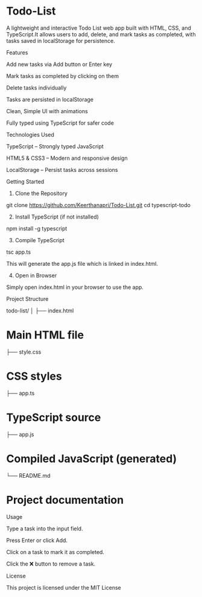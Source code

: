 # Todo-List

A lightweight and interactive Todo List web app built with HTML, CSS, and TypeScript.It allows users to add, delete, and mark tasks as completed, with tasks saved in localStorage for persistence.

Features

Add new tasks via Add button or Enter key

Mark tasks as completed by clicking on them

Delete tasks individually

Tasks are persisted in localStorage

Clean, Simple UI with animations 

Fully typed using TypeScript for safer code

Technologies Used

TypeScript – Strongly typed JavaScript

HTML5 & CSS3 – Modern and responsive design

LocalStorage – Persist tasks across sessions

Getting Started

1. Clone the Repository
   
git clone https://github.com/Keerthanapri/Todo-List.git
cd typescript-todo

2. Install TypeScript (if not installed)
   
npm install -g typescript

3. Compile TypeScript
   
tsc app.ts

This will generate the app.js file which is linked in index.html.

4. Open in Browser

Simply open index.html in your browser to use the app.


Project Structure

todo-list/
│
├── index.html      
# Main HTML file
├── style.css       
# CSS styles
├── app.ts          
# TypeScript source
├── app.js          
# Compiled JavaScript (generated)
└── README.md       
# Project documentation


Usage

Type a task into the input field.

Press Enter or click Add.

Click on a task to mark it as completed.

Click the ❌ button to remove a task.


License

This project is licensed under the MIT License 
